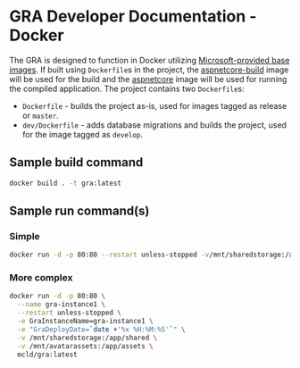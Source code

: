 # GRA Developer Documentation - Docker

The GRA is designed to function in Docker utilizing [Microsoft-provided base images](https://hub.docker.com/r/microsoft/). If built using `Dockerfile`s in the project, the [aspnetcore-build](https://hub.docker.com/r/microsoft/aspnetcore-build/) image will be used for the build and the [aspnetcore](https://hub.docker.com/r/microsoft/aspnetcore/) image will be used for running the compiled application. The project contains two `Dockerfile`s:

- `Dockerfile` - builds the project as-is, used for images tagged as release or `master`.
- `dev/Dockerfile` - adds database migrations and builds the project, used for the image tagged as `develop`.

## Sample build command

```sh
docker build . -t gra:latest
```

## Sample run command(s)

### Simple
```sh
docker run -d -p 80:80 --restart unless-stopped -v/mnt/sharedstorage:/app/shared --name gra mcld/gra:latest
```

### More complex
```sh
docker run -d -p 80:80 \
  --name gra-instance1 \
  --restart unless-stopped \
  -e GraInstanceName=gra-instance1 \
  -e "GraDeployDate=`date +'%x %H:%M:%S'`" \
  -v /mnt/sharedstorage:/app/shared \
  -v /mnt/avatarassets:/app/assets \
  mcld/gra:latest
```
